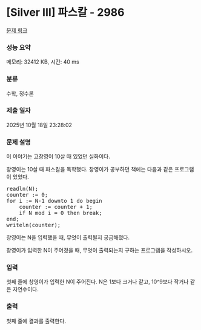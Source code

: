 # [Silver III] 파스칼 - 2986 

[문제 링크](https://www.acmicpc.net/problem/2986) 

### 성능 요약

메모리: 32412 KB, 시간: 40 ms

### 분류

수학, 정수론

### 제출 일자

2025년 10월 18일 23:28:02

### 문제 설명

<p>이 이야기는 고창영이 10살 때 있었던 실화이다.</p>

<p>창영이는 10살 때 파스칼을 독학했다. 창영이가 공부하던 책에는 다음과 같은 프로그램이 있었다.</p>

<pre>readln(N); 
counter := 0; 
for i := N-1 downto 1 do begin 
    counter := counter + 1; 
    if N mod i = 0 then break; 
end; 
writeln(counter);
</pre>

<p>창영이는 N을 입력했을 때, 무엇이 출력될지 궁금해졌다.</p>

<p>창영이가 입력한 N이 주어졌을 때, 무엇이 출력되는지 구하는 프로그램을 작성하시오.</p>

### 입력 

 <p>첫째 줄에 창영이가 입력한 N이 주어진다. N은 1보다 크거나 같고, 10^9보다 작거나 같은 자연수이다.</p>

### 출력 

 <p>첫째 줄에 결과를 출력한다.</p>

